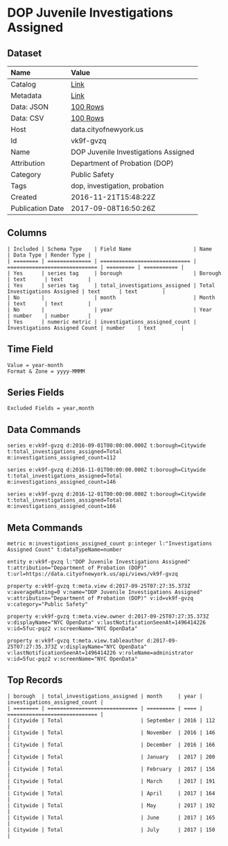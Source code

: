# DOP Juvenile Investigations Assigned

## Dataset

| Name | Value |
| :--- | :---- |
| Catalog | [Link](https://catalog.data.gov/dataset/dop-juvenile-investigations-assigned) |
| Metadata | [Link](https://data.cityofnewyork.us/api/views/vk9f-gvzq) |
| Data: JSON | [100 Rows](https://data.cityofnewyork.us/api/views/vk9f-gvzq/rows.json?max_rows=100) |
| Data: CSV | [100 Rows](https://data.cityofnewyork.us/api/views/vk9f-gvzq/rows.csv?max_rows=100) |
| Host | data.cityofnewyork.us |
| Id | vk9f-gvzq |
| Name | DOP Juvenile Investigations Assigned |
| Attribution | Department of Probation (DOP) |
| Category | Public Safety |
| Tags | dop, investigation, probation |
| Created | 2016-11-21T15:48:22Z |
| Publication Date | 2017-09-08T16:50:26Z |

## Columns

```ls
| Included | Schema Type    | Field Name                    | Name                          | Data Type | Render Type |
| ======== | ============== | ============================= | ============================= | ========= | =========== |
| Yes      | series tag     | borough                       | Borough                       | text      | text        |
| Yes      | series tag     | total_investigations_assigned | Total Investigations Assigned | text      | text        |
| No       |                | month                         | Month                         | text      | text        |
| No       |                | year                          | Year                          | number    | number      |
| Yes      | numeric metric | investigations_assigned_count | Investigations Assigned Count | number    | text        |
```

## Time Field

```ls
Value = year-month
Format & Zone = yyyy-MMMM
```

## Series Fields

```ls
Excluded Fields = year,month
```

## Data Commands

```ls
series e:vk9f-gvzq d:2016-09-01T00:00:00.000Z t:borough=Citywide t:total_investigations_assigned=Total m:investigations_assigned_count=112

series e:vk9f-gvzq d:2016-11-01T00:00:00.000Z t:borough=Citywide t:total_investigations_assigned=Total m:investigations_assigned_count=146

series e:vk9f-gvzq d:2016-12-01T00:00:00.000Z t:borough=Citywide t:total_investigations_assigned=Total m:investigations_assigned_count=166
```

## Meta Commands

```ls
metric m:investigations_assigned_count p:integer l:"Investigations Assigned Count" t:dataTypeName=number

entity e:vk9f-gvzq l:"DOP Juvenile Investigations Assigned" t:attribution="Department of Probation (DOP)" t:url=https://data.cityofnewyork.us/api/views/vk9f-gvzq

property e:vk9f-gvzq t:meta.view d:2017-09-25T07:27:35.373Z v:averageRating=0 v:name="DOP Juvenile Investigations Assigned" v:attribution="Department of Probation (DOP)" v:id=vk9f-gvzq v:category="Public Safety"

property e:vk9f-gvzq t:meta.view.owner d:2017-09-25T07:27:35.373Z v:displayName="NYC OpenData" v:lastNotificationSeenAt=1496414226 v:id=5fuc-pqz2 v:screenName="NYC OpenData"

property e:vk9f-gvzq t:meta.view.tableauthor d:2017-09-25T07:27:35.373Z v:displayName="NYC OpenData" v:lastNotificationSeenAt=1496414226 v:roleName=administrator v:id=5fuc-pqz2 v:screenName="NYC OpenData"
```

## Top Records

```ls
| borough  | total_investigations_assigned | month     | year | investigations_assigned_count | 
| ======== | ============================= | ========= | ==== | ============================= | 
| Citywide | Total                         | September | 2016 | 112                           | 
| Citywide | Total                         | November  | 2016 | 146                           | 
| Citywide | Total                         | December  | 2016 | 166                           | 
| Citywide | Total                         | January   | 2017 | 200                           | 
| Citywide | Total                         | February  | 2017 | 156                           | 
| Citywide | Total                         | March     | 2017 | 191                           | 
| Citywide | Total                         | April     | 2017 | 164                           | 
| Citywide | Total                         | May       | 2017 | 192                           | 
| Citywide | Total                         | June      | 2017 | 165                           | 
| Citywide | Total                         | July      | 2017 | 150                           | 
```